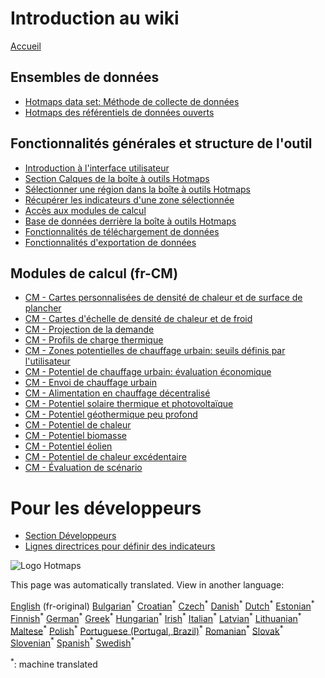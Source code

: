 <h1> Introduction au wiki </h1><p> <a href="Home">Accueil</a> </p><h2> Ensembles de données </h2><ul><li> <a href="Hotmaps-data-set-method-of-data-collection">Hotmaps data set: Méthode de collecte de données</a> </li><li> <a href="Hotmaps-open-data-repositories">Hotmaps des référentiels de données ouverts</a> </li></ul><h2> Fonctionnalités générales et structure de l&#39;outil </h2><ul><li> <a href="Introduction-to-user-interface">Introduction à l&#39;interface utilisateur</a> </li><li> <a href="Layers-section-in-the-Hotmaps-toolbox">Section Calques de la boîte à outils Hotmaps</a> </li><li> <a href="Select-a-region-in-the-Hotmaps-toolbox">Sélectionner une région dans la boîte à outils Hotmaps</a> </li><li> <a href="Retrieve-indicators-of-a-selected-area">Récupérer les indicateurs d&#39;une zone sélectionnée</a> </li><li> <a href="Access-to-calculation-modules">Accès aux modules de calcul</a> </li><li> <a href="Database-behind-the-Hotmaps-toolbox">Base de données derrière la boîte à outils Hotmaps</a> </li><li> <a href="Data-upload-functionalities">Fonctionnalités de téléchargement de données</a> </li><li> <a href="Data-export-functionalities">Fonctionnalités d&#39;exportation de données</a> </li></ul><h2> Modules de calcul (fr-CM) </h2><ul><li> <a href="CM-Customized-heat-and-floor-area-density-maps">CM - Cartes personnalisées de densité de chaleur et de surface de plancher</a> </li><li> <a href="CM-Scale-heat-and-cool-density-maps">CM - Cartes d&#39;échelle de densité de chaleur et de froid</a> </li><li> <a href="CM-Demand-projection">CM - Projection de la demande</a> </li><li> <a href="CM-Heat-load-profiles">CM - Profils de charge thermique</a> </li><li> <a href="CM-District-heating-potential-areas-user-defined-thresholds">CM - Zones potentielles de chauffage urbain: seuils définis par l&#39;utilisateur</a> </li><li> <a href="CM-District-heating-potential-economic-assessment">CM - Potentiel de chauffage urbain: évaluation économique</a> </li><li> <a href="CM-District-heating-supply-dispatch">CM - Envoi de chauffage urbain</a> </li><li> <a href="CM-Decentral-heating-supply">CM - Alimentation en chauffage décentralisé</a> </li><li> <a href="CM-Solar-thermal-and-PV-potential">CM - Potentiel solaire thermique et photovoltaïque</a> </li><li> <a href="CM-Shallow-geothermal-potential">CM - Potentiel géothermique peu profond</a> </li><li> <a href="CM-Heat-source-potential">CM - Potentiel de chaleur</a> </li><li> <a href="CM-Biomass-potential">CM - Potentiel biomasse</a> </li><li> <a href="CM-Wind-potential">CM - Potentiel éolien</a> </li><li> <a href="CM-Excess-heat-transport-potential">CM - Potentiel de chaleur excédentaire</a> </li><li> <a href="CM-Scenario-assessment">CM - Évaluation de scénario</a> </li></ul><h1> Pour les développeurs </h1><ul><li> <a href="Developers">Section Développeurs</a> </li><li> <a href="Guidelines-for-defining-indicators">Lignes directrices pour définir des indicateurs</a> </li></ul><p><img alt="Logo Hotmaps" src="https://www.hotmaps-project.eu/wp-content/uploads/2017/02/logo.svg"/></p>

This page was automatically translated. View in another language:

[English](../en/_Sidebar.md) (fr-original) [Bulgarian](../bg/_Sidebar.md)<sup>\*</sup> [Croatian](../hr/_Sidebar.md)<sup>\*</sup> [Czech](../cs/_Sidebar.md)<sup>\*</sup> [Danish](../da/_Sidebar.md)<sup>\*</sup> [Dutch](../nl/_Sidebar.md)<sup>\*</sup> [Estonian](../et/_Sidebar.md)<sup>\*</sup> [Finnish](../fi/_Sidebar.md)<sup>\*</sup>  [German](../de/_Sidebar.md)<sup>\*</sup> [Greek](../el/_Sidebar.md)<sup>\*</sup> [Hungarian](../hu/_Sidebar.md)<sup>\*</sup> [Irish](../ga/_Sidebar.md)<sup>\*</sup> [Italian](../it/_Sidebar.md)<sup>\*</sup> [Latvian](../lv/_Sidebar.md)<sup>\*</sup> [Lithuanian](../lt/_Sidebar.md)<sup>\*</sup> [Maltese](../mt/_Sidebar.md)<sup>\*</sup> [Polish](../pl/_Sidebar.md)<sup>\*</sup> [Portuguese (Portugal, Brazil)](../pt/_Sidebar.md)<sup>\*</sup> [Romanian](../ro/_Sidebar.md)<sup>\*</sup> [Slovak](../sk/_Sidebar.md)<sup>\*</sup> [Slovenian](../sl/_Sidebar.md)<sup>\*</sup> [Spanish](../es/_Sidebar.md)<sup>\*</sup> [Swedish](../sv/_Sidebar.md)<sup>\*</sup> 

<sup>\*</sup>: machine translated
